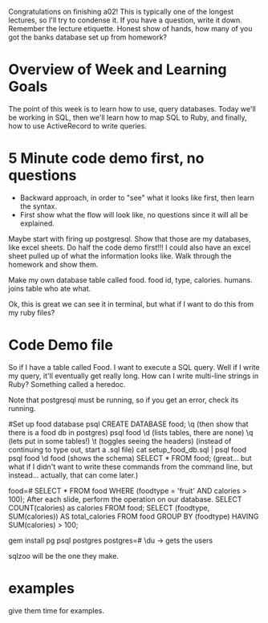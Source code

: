 Congratulations on finishing a02!
This is typically one of the longest lectures, so I'll try to condense it.
If you have a question, write it down. Remember the lecture etiquette.
Honest show of hands, how many of you got the banks database set up from homework?


# Overview of Week and Learning Goals
The point of this week is to learn how to use, query databases. Today we'll be working in SQL, then we'll learn how to map SQL to Ruby, and finally, how to use ActiveRecord to write queries.

# 5 Minute code demo first, no questions
+ Backward approach, in order to "see" what it looks like first, then learn the syntax.
+ First show what the flow will look like, no questions since it will all be explained.

Maybe start with firing up postgresql. Show that those are my databases,
like excel sheets. Do half the code demo first!!! I could also have an excel sheet pulled up of what the information looks like. Walk through the homework and show them.

Make my own database table called food. food id, type, calories. humans.
joins table who ate what.

Ok, this is great we can see it in terminal, but what if I want to do this from my ruby files?

# Code Demo file
So if I have a table called Food. I want to execute a SQL query. Well if I write my query, it'll eventually get really long. How can I write multi-line strings in Ruby? Something called a heredoc.


Note that postgresql must be running, so if you get an error, check its running.

#Set up food database
psql
CREATE DATABASE food;
\q (then show that there is a food db in postgres)
psql food
\d (lists tables, there are none)
\q (lets put in some tables!)
\t (toggles seeing the headers)
(instead of continuing to type out, start a .sql file)
cat setup_food_db.sql | psql food
psql food
\d food (shows the schema)
SELECT * FROM food;
(great... but what if I didn't want to write these commands from the command line, but instead... actually, that can come later.)

food=# SELECT * FROM food WHERE (foodtype = 'fruit' AND calories > 100);
After each slide, perform the operation on our database.
SELECT COUNT(calories) as calories FROM food;
SELECT (foodtype, SUM(calories)) AS total_calories FROM food GROUP BY (foodtype) HAVING SUM(calories) > 100;


gem install pg
psql postgres
postgres=# \du -> gets the users

sqlzoo will be the one they make.

# examples
give them time for examples.
